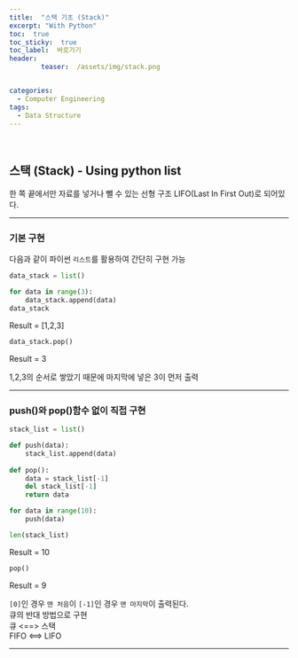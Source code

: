 ```yaml
---
title:  "스택 기초 (Stack)"  
excerpt: "With Python"
toc:  true
toc_sticky:  true
toc_label:  바로가기
header:
        teaser:  /assets/img/stack.png


categories:
  - Computer Engineering
tags:
  - Data Structure
---
```

<br/>

## 스택 (Stack) - Using python list
한 쪽 끝에서만 자료를 넣거나 뺄 수 있는 선형 구조 LIFO(Last In First Out)로 되어있다.

---

### 기본 구현
다음과 같이 파이썬 `리스트`를 활용하여 간단히 구현 가능
```python
data_stack = list()

for data in range(3):
    data_stack.append(data)
data_stack
```
Result = [1,2,3]

```python
data_stack.pop()
```
Result = 3 

1,2,3의 순서로 쌓았기 때문에 마지막에 넣은 3이 먼저 출력

---

### push()와 pop()함수 없이 직접 구현

```python
stack_list = list()

def push(data):
    stack_list.append(data)
    
def pop():
    data = stack_list[-1]
    del stack_list[-1]
    return data

for data in range(10):
    push(data)
```
```python
len(stack_list)
```
Result = 10

```python
pop()
```
Result = 9

`[0]`인 경우 `맨 처음`이 `[-1]`인 경우 `맨 마지막`이 출력된다. <br/>
큐의 반대 방법으로 구현 <br/> 큐 <==> 스택 <br/> FIFO <==> LIFO 

---
